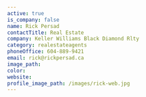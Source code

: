 ```yaml
---
active: true
is_company: false
name: Rick Persad
contactTitle: Real Estate
company: Keller Williams Black Diamond Rlty
category: realestateagents
phoneOffice: 604-889-9421
email: rick@rickpersad.ca
image_path:
color:
website:
profile_image_path: /images/rick-web.jpg
---
```




